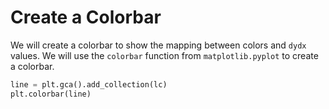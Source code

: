 # Create a Colorbar

We will create a colorbar to show the mapping between colors and `dydx` values. We will use the `colorbar` function from `matplotlib.pyplot` to create a colorbar.

```python
line = plt.gca().add_collection(lc)
plt.colorbar(line)
```
